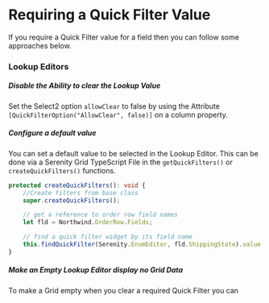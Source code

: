 # Requiring a Quick Filter Value

If you require a Quick Filter value for a field then you can follow some approaches below.

### Lookup Editors

##### Disable the Ability to clear the Lookup Value

Set the Select2 option `allowClear` to false by using the Attribute `[QuickFilterOption("AllowClear", false)]` on a column property.

##### Configure a default value

You can set a default value to be selected in the Lookup Editor. This can be done via a Serenity Grid TypeScript File in the `getQuickFilters()` or `createQuickFilters()` functions.

```typescript
protected createQuickFilters(): void {
    //Create filters from base class
    super.createQuickFilters();

    // get a reference to order row field names
    let fld = Northwind.OrderRow.Fields;

    // find a quick filter widget by its field name
    this.findQuickFilter(Serenity.EnumEditor, fld.ShippingState).value = Northwind.OrderShippingState.NotShipped.toString();
}
```

##### Make an Empty Lookup Editor display no Grid Data

To make a Grid empty when you clear a required Quick Filter you can

